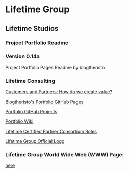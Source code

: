 # Lifetime Group

## Lifetime Studios

### Project Portfolio Readme

### Version 0.14a

Project Portfolio Pages Readme
by blogtheristo

### Lifetime Consulting


[Customers and Partners: How do we create value?](<https://github.com/blogtheristo/portfolio/blob/main/Value/0921_How%20we%20create%20value.pdf>)

[Blogtheristo's Portfolio GitHub Pages](<https://blogtheristo.github.io/portfolio/>)

[Portfolio GitHub Projects](<https://github.com/blogtheristo/portfolio/projects>)

[Portfolio Wiki](<https://github.com/blogtheristo/portfolio/wiki>)

[Lifetime Certified Partner Consortium Roles](<https://github.com/blogtheristo/portfolio/roles>)

[Lifetime Group Official Logo](<https://github.com/blogtheristo/Logo_2022>)


### Lifetime Group World Wide Web (WWW) Page: 

[here](<https://lifetime.fi/>)
